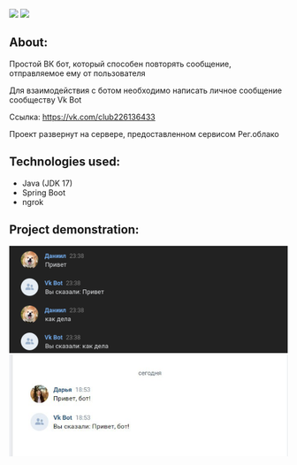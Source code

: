 <a href="https://codeclimate.com/github/DaniilMolchanov666/Vk-Bot/maintainability"><img src="https://api.codeclimate.com/v1/badges/14b6f7286e68aba743a0/maintainability" /></a>
<a href="https://codeclimate.com/github/DaniilMolchanov666/Vk-Bot/test_coverage"><img src="https://api.codeclimate.com/v1/badges/14b6f7286e68aba743a0/test_coverage" /></a>

## About:
Простой ВК бот, который способен повторять сообщение, отправляемое ему от пользователя

Для взаимодействия с ботом необходимо написать личное сообщение сообществу Vk Bot

Ссылка: https://vk.com/club226136433

Проект развернут на сервере, предоставленном сервисом Рег.облако

## Technologies used:
 - Java (JDK 17)
 - Spring Boot
 - ngrok

## Project demonstration:
![Image alt](https://github.com/DaniilMolchanov666/Vk-Bot//raw/main/images/image1.png)
![Image alt](https://github.com/DaniilMolchanov666/Vk-Bot//raw/main/images/image2.jpg)

